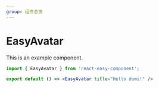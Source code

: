 ```yaml
---
group: 组件总览
---
```


# EasyAvatar

This is an example component.

```jsx
import { EasyAvatar } from 'react-easy-component';

export default () => <EasyAvatar title="Hello dumi!" />
```
